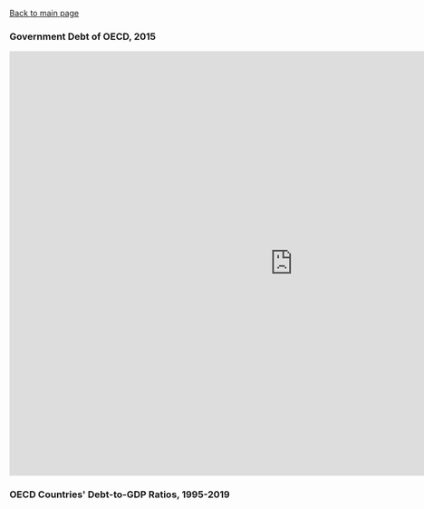 [Back to main page](https://maryuengert.github.io/TSWD-portfolio/)

### Government Debt of OECD, 2015
<iframe src="https://data.oecd.org/chart/6BaE" width="1000" height="750" style="border: 0" mozallowfullscreen="true" webkitallowfullscreen="true" allowfullscreen="true"><a href="https://data.oecd.org/chart/6BaE" target="_blank">OECD Chart: General government debt, Total, % of GDP, Annual, 2015</a></iframe>

### OECD Countries' Debt-to-GDP Ratios, 1995-2019
<div class="flourish-embed flourish-chart" data-src="visualisation/8540840"><script src="https://public.flourish.studio/resources/embed.js"></script></div>
